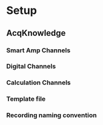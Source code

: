 # Setup

## AcqKnowledge

### Smart Amp Channels

### Digital Channels

### Calculation Channels

### Template file

### Recording naming convention
